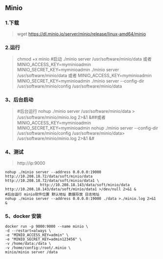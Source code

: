 ## Minio

### 1.下载

>wget https://dl.minio.io/server/minio/release/linux-amd64/minio

### 2.运行

> chmod +x minio
> #启动
> ./minio server /usr/software/minio/data
> 或者
> MINIO_ACCESS_KEY=myminioadmin MINIO_SECRET_KEY=myminioadmin ./minio server /usr/software/minio/data
> 或者
> MINIO_ACCESS_KEY=myminioadmin MINIO_SECRET_KEY=myminioadmin ./minio server --config-dir /usr/software/minio/config /usr/software/minio/data

### 3、后台启动

> #后台运行
> nohup ./minio server /usr/software/minio/data  >  /usr/software/minio/minio.log 2>&1 &##或者
> MINIO_ACCESS_KEY=myminioadmin MINIO_SECRET_KEY=myminioadmin nohup ./minio server --config-dir /usr/software/minio/config /usr/software/minio/data>  /usr/software/minio/minio.log 2>&1 &#

### 4、测试

> http://ip:9000


```shell
nohup ./minio server --address 0.0.0.0:19000 http://10.208.18.72/data/soft/minio/data http://10.208.18.72/data/soft/minio/data1 \
                http://10.208.18.143/data/soft/minio/data http://10.208.18.143/data/soft/minio/data1 >/dev/null 2>&1 &
#后台运行 minio软件位置 默认地址 数据存放 日志地址  			  
nohup ./minio server --address 0.0.0.0:19000 ./data >./minio.log 2>&1 &		
```

### 5、docker 安装

```shell
docker run -p 9000:9000 --name minio \
-d --restart=always \
-e "MINIO_ACCESS_KEY=admin" \
-e "MINIO_SECRET_KEY=admin123456" \
-v /home/data:/data \
-v /home/config:/root/.minio \
minio/minio server /data
```

